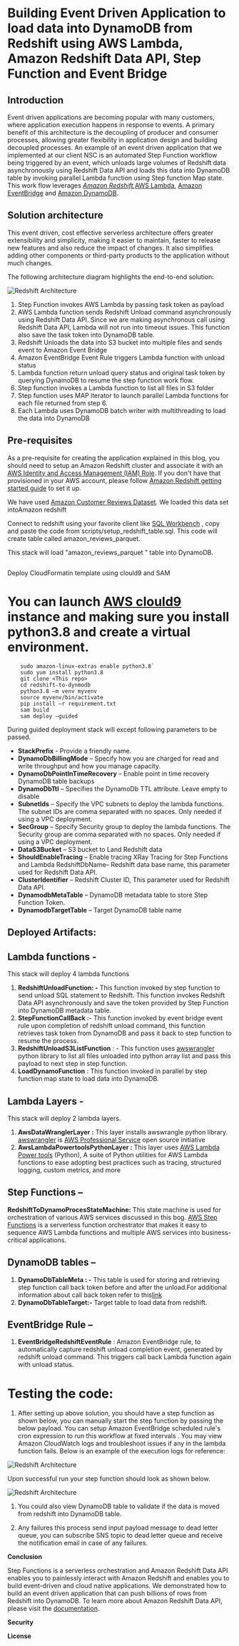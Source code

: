 # Building Event Driven Application to load data into DynamoDB from Redshift using AWS Lambda, Amazon Redshift Data API, Step Function and Event Bridge

## Introduction

Event driven applications are becoming popular with many customers, where application execution happens in response to events. A primary benefit of this architecture is the decoupling of producer and consumer processes, allowing greater flexibility in application design and building decoupled processes. An example of an event driven application that we implemented at our client NSC is an automated Step Function workflow being triggered by an event, which unloads large volumes of Redshift data asynchronously using Redshift Data API and loads this data into DynamoDB table by invoking parallel Lambda function using Step function Map state. This work flow leverages _[Amazon Redshift](https://aws.amazon.com/redshift/),_[AWS Lambda](https://aws.amazon.com/lambda/), [Amazon EventBridge](https://aws.amazon.com/eventbridge/) and [Amazon DynamoDB](https://aws.amazon.com/sns/).

## Solution architecture

This event driven, cost effective serverless architecture offers greater extensibility and simplicity, making it easier to maintain, faster to release new features and also reduce the impact of changes. It also simplifies adding other components or third-party products to the application without much changes.

The following architecture diagram highlights the end-to-end solution:

![Redshift Architecture](/images/redshift_to_dynamo.png)

1. Step Function invokes AWS Lambda by passing task token as payload
2. AWS Lambda function sends Redshift Unload command asynchronously using Redshift Data API. Since we are making asynchronous call using Redshift Data API, Lambda will not run into timeout issues. This function also save the task token into DynamoDB table.
3. Redshift Unloads the data into S3 bucket into multiple files and sends event to Amazon Event Bridge
4. Amazon EventBridge Event Rule triggers Lambda function with unload status
5. Lambda function return unload query status and original task token by querying DynamoDB to resume the step function work flow.
6. Step function invokes a Lambda function to list all files in S3 folder
7. Step function uses MAP iterator to launch parallel Lambda functions for each file returned from step 6.
8. Each Lambda uses DynamoDB batch writer with multithreading to load the data into DynamoDB

## Pre-requisites

As a pre-requisite for creating the application explained in this blog, you should need to setup an Amazon Redshift cluster and associate it with an [AWS Identity and Access Management (IAM) Role](https://docs.aws.amazon.com/redshift/latest/mgmt/authorizing-redshift-service.html). If you don&#39;t have that provisioned in your AWS account, please follow [Amazon Redshift getting started guide](https://docs.aws.amazon.com/redshift/latest/gsg/getting-started.html) to set it up.

We have used [Amazon Customer Reviews Dataset](https://s3.amazonaws.com/amazon-reviews-pds/readme.html). We loaded this data set intoAmazon redshift

Connect to redshift using your favorite client like [SQL Workbench](https://www.sql-workbench.eu/) , copy and paste the code from scripts/setup\_redshift\_table.sql. This code will create table called amazon\_reviews\_parquet.

This stack will load &quot;amazon\_reviews\_parquet &quot; table into DynamoDB.

##
 Deploy CloudFormatin template using clould9 and SAM

 # You can launch [AWS clould9](https://aws.amazon.com/cloud9/) instance and making sure you install python3.8 and create a virtual environment.
```
    sudo amazon-linux-extras enable python3.8`
    sudo yum install python3.8
    git clone <This repo>
    cd redshift-to-dynmodb
    python3.8 –m venv myvenv
    source myvenv/bin/activate 
    pip install –r requirement.txt 
    sam build 
    sam deploy –guided 
```

 During guided deployment stack will except following parameters to be passed.

 - **StackPrefix** - Provide a friendly name.
 - **DynamoDbBillingMode** – Specify how you are charged for read and write throughput and how you manage capacity.
 - **DynamoDbPointInTimeRecovery** – Enable point in time recovery DynamoDB table backups
 - **DynamoDbTtl** – Specifies the DynamoDb TTL attribute. Leave empty to disable
 - **SubnetIds** – Specify the VPC subnets to deploy the lambda functions. The subnet IDs are comma separated with no spaces. Only needed if using a VPC deployment.
 - **SecGroup** – Specify Security group to deploy the lambda functions. The Security group are comma separated with no spaces. Only needed if using a VPC deployment.
 - **DataS3Bucket** – S3 bucket to Land Redshift data
 - **ShouldEnableTracing** – Enable tracing XRay Tracing for Step Functions and Lambda RedshiftDbName– Redshift data base name, this parameter used for Redshift Data API.
 - **ClusterIdentifier** – Redshift Cluster ID, This parameter used for Redshift Data API.
 - **DynamodbMetaTable** – DynamoDB metadata table to store Step Function Token.
 - **DynamodbTargetTable** – Target DynamoDB table name

 ## Deployed Artifacts:

 ## Lambda functions -

 This stack will deploy 4 lambda functions

 1. **RedshiftUnloadFunction: -** This function invoked by step function to send unload SQL statement to Redshift. This function invokes Redshift Data API asynchronously and save the token provided by Step Function into DynamoDB metadata table.
 2. **StepFunctionCallBack** :- This function invoked by event bridge event rule upon completion of redshift unload command, this function retrieves task token from DynamoDB and pass it back to step function to resume the process.
 3. **RedshiftUnloadS3ListFunction** : - This function uses [awswrangler](https://github.com/awslabs/aws-data-wrangler) python library to list all files unloaded into python array list and pass this payload to next step in step function.
 4. **LoadDynamoFunction** : This function invoked in parallel by step function map state to load data into DynamoDB.

 ## Lambda Layers -

 This stack will deploy 2 lambda layers.

 1. **AwsDataWranglerLayer :** This layer installs awswrangle python library. [awswrangler](https://github.com/awslabs/aws-data-wrangler) is [AWS Professional Service](https://aws.amazon.com/professional-services) open source initiative
 2. **AwsLambdaPowertoolsPythonLayer :** This layer uses [AWS Lambda Power tools](https://github.com/awslabs/aws-lambda-powertools-python) (Python), A suite of Python utilities for AWS Lambda functions to ease adopting best practices such as tracing, structured logging, custom metrics, and more

 ## Step Functions –

 **RedshiftToDynamoProcesStateMachine:** This state machine is used for orchestration of various AWS services discussed in this bog. [AWS Step Functions](https://aws.amazon.com/step-functions/?step-functions.sort-by=item.additionalFields.postDateTime&amp;step-functions.sort-order=desc) is a serverless function orchestrator that makes it easy to sequence AWS Lambda functions and multiple AWS services into business-critical applications.

 ## DynamoDB tables –

 1. **DynamoDbTableMeta : -** This table is used for storing and retrieving step function call back token before and after the unload.For additional information about call back token refer to this[link](https://docs.aws.amazon.com/step-functions/latest/dg/connect-to-resource.html)
 2. **DynamoDbTableTarget:-** Target table to load data from redshift.

 ## EventBridge Rule –

 1. **EventBridgeRedshiftEventRule** : Amazon EventBridge rule, to automatically capture redshift unload completion event, generated by redshift unload command. This triggers call back Lambda function again with unload status.

 # Testing the code:

 1. After setting up above solution, you should have a step function as shown below, you can manually start the step function by passing the below payload. You can setup Amazon EventBridge scheduled rule&#39;s cron expression to run this workflow at fixed intervals . You may view Amazon CloudWatch logs and troubleshoot issues if any in the lambda function fails. Below is an example of the execution logs for reference:

![Redshift Architecture](/images/step_pyload.png)

 Upon successful run your step function should look as shown below.

![Redshift Architecture](/images/step_function.png)

 1. You could also view DynamoDB table to validate if the data is moved from redshift into DynamoDB table.

 2. Any failures this process send input payload message to dead letter queue, you can subscribe SNS topic to dead letter queue and receive the notification email in case of any failures.

 **Conclusion**

 Step Functions is a serverless orchestration and Amazon Redshift Data API enables you to painlessly interact with Amazon Redshift and enables you to build event-driven and cloud native applications. We demonstrated how to build an event driven application that can push billions of rows from Redshift into DynamoDB. To learn more about Amazon Redshift Data API, please visit the [documentation](https://docs.aws.amazon.com/redshift/latest/mgmt/data-api.html).

 **Security**

 **License**
